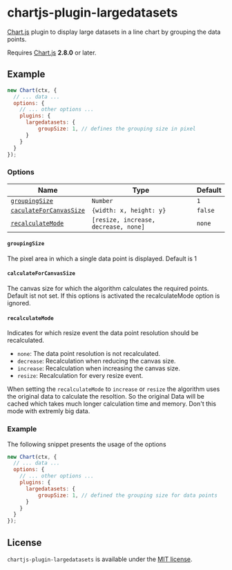 # chartjs-plugin-largedatasets


[Chart.js](http://www.chartjs.org/) plugin to display large datasets in a line chart by grouping the data points. 

Requires [Chart.js](https://github.com/chartjs/Chart.js/releases) **2.8.0** or later.

## Example

```javascript
new Chart(ctx, {
  // ... data ...
  options: {
    // ... other options ...
    plugins: {
      largedatasets: {
          groupSize: 1, // defines the grouping size in pixel
      }
    }
  }
});
```

### Options

| Name | Type | Default
| ---- | ---- | ----
| [`groupingSize`](#color) | `Number` | `1`
| [`caculateForCanvasSize`](#color) | `{width: x, height: y}` | `false`
| [`recalculateMode`](#color) | `[resize, increase, decrease, none]` | `none`


#### `groupingSize`
The pixel area in which a single data point is displayed. Default is 1

#### `calculateForCanvasSize`
The canvas size for which the algorithm calculates the required points. Default ist not set.
If this options is activated the recalculateMode option is ignored. 

#### `recalculateMode`
Indicates for which resize event the data point resolution should be recalculated.

* `none`: The data point resolution is not recalculated.
* `decrease`: Recalculation when reducing the canvas size.
* `increase`: Recalculation when increasing the canvas size.
* `resize`: Recalculation for every resize event.

When setting the `recalculateMode` to `increase` or `resize` the algorithm uses the original data to calculate the resoltion. So the original Data will be cached which takes much longer calculation time and memory. Don't this mode with extremly big data.

### Example

The following snippet presents the usage of the options
```javascript
new Chart(ctx, {
  // ... data ...
  options: {
    // ... other options ...
    plugins: {
      largedatasets: {
          groupSize: 1, // defined the grouping size for data points
      }
    }
  }
});
```

## License
`chartjs-plugin-largedatasets` is available under the [MIT license](LICENSE.md).